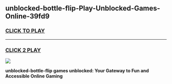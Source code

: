 
## unblocked-bottle-flip-Play-Unblocked-Games-Online-39fd9
<h3>
<a href="https://premium76.site?title=unblocked-bottle-flip&ref=25A">CLICK TO PLAY</a></h3>
<hr>

<h3>
<a href="https://premium76.site?title=unblocked-bottle-flip&ref=25A">CLICK 2 PLAY</a>
  
</h3>

<a href="https://premium76.site?title=unblocked-bottle-flip&ref=25A"><img src="https://clearcache.store/games.png"></a>


**unblocked-bottle-flip games unblocked: Your Gateway to Fun and Accessible Online Gaming**
